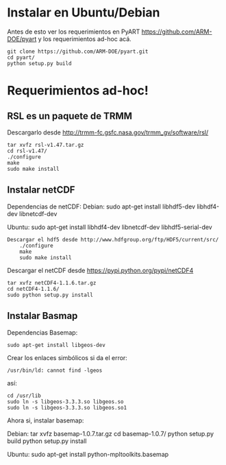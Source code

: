 
Instalar en Ubuntu/Debian
=========================

Antes de esto ver los requerimientos en PyART https://github.com/ARM-DOE/pyart y los requerimientos ad-hoc acá.

    git clone https://github.com/ARM-DOE/pyart.git
    cd pyart/
    python setup.py build


Requerimientos ad-hoc!
======================

RSL es un paquete de TRMM
-------------------------

Descargarlo desde http://trmm-fc.gsfc.nasa.gov/trmm_gv/software/rsl/

    tar xvfz rsl-v1.47.tar.gz 
    cd rsl-v1.47/
    ./configure 
    make
    sudo make install



Instalar netCDF
---------------

Dependencias de netCDF:
Debian:
    sudo apt-get install libhdf5-dev libhdf4-dev libnetcdf-dev

Ubuntu:
    sudo apt-get install libhdf4-dev libnetcdf-dev libhdf5-serial-dev

    Descargar el hdf5 desde http://www.hdfgroup.org/ftp/HDF5/current/src/    
        ./configure 
        make 
        sudo make install
    
    
Descargar el netCDF desde https://pypi.python.org/pypi/netCDF4

    tar xvfz netCDF4-1.1.6.tar.gz 
    cd netCDF4-1.1.6/
    sudo python setup.py install


Instalar Basmap
---------------

Dependencias Basemap:

    sudo apt-get install libgeos-dev

Crear los enlaces simbólicos si da el error:
    
    /usr/bin/ld: cannot find -lgeos

así:

    cd /usr/lib
    sudo ln -s libgeos-3.3.3.so libgeos.so
    sudo ln -s libgeos-3.3.3.so libgeos.so1

Ahora si, instalar basemap:

Debian:
    tar xvfz basemap-1.0.7.tar.gz
    cd basemap-1.0.7/
    python setup.py build
    python setup.py install

Ubuntu:
    sudo apt-get install python-mpltoolkits.basemap

